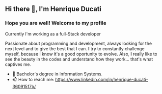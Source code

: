 ## Hi there 👋, I'm Henrique Ducati

### Hope you are well! Welcome to my profile

Currently I'm working as a full-Stack developer

Passionate about programming and development, always looking for the next level and to give the best that I can. I try to constantly challenge myself, because I know it's a good oportunity to evolve. Also, I really like to see the beauty in the codes and understand how they work... that's what captives me.

- 🔭 Bachelor's degree in Information Systems.
- 📫 How to reach me: https://www.linkedin.com/in/henrique-ducati-36091517b/

